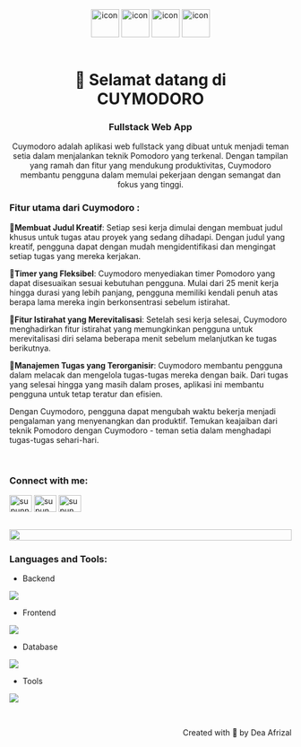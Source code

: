 <div align="center">
  <img src="https://techstack-generator.vercel.app/ts-icon.svg" alt="icon" width="50" height="50" />
  <img src="https://techstack-generator.vercel.app/js-icon.svg" alt="icon"width="50" height="50" />
  <img src="https://techstack-generator.vercel.app/react-icon.svg" alt="icon" width="50" height="50" />
 <img src="https://techstack-generator.vercel.app/mysql-icon.svg" alt="icon" width="50" height="50" />
</div>

<br>

<h1 align="center">👋 Selamat datang di <br>CUYMODORO</h1>
<h3 align="center">Fullstack Web App</h3>
<p align="center">Cuymodoro adalah aplikasi web fullstack yang dibuat untuk menjadi teman setia dalam menjalankan teknik Pomodoro yang terkenal. Dengan tampilan yang ramah dan fitur yang mendukung produktivitas, Cuymodoro membantu pengguna dalam memulai pekerjaan dengan semangat dan fokus yang tinggi.
</p>

<h3>Fitur utama dari Cuymodoro :</h3>

🎈<b>Membuat Judul Kreatif</b>: 
Setiap sesi kerja dimulai dengan membuat judul khusus untuk tugas atau proyek yang sedang dihadapi. Dengan judul yang kreatif, pengguna dapat dengan mudah mengidentifikasi dan mengingat setiap tugas yang mereka kerjakan.

🎈<b>Timer yang Fleksibel</b>: 
Cuymodoro menyediakan timer Pomodoro yang dapat disesuaikan sesuai kebutuhan pengguna. Mulai dari 25 menit kerja hingga durasi yang lebih panjang, pengguna memiliki kendali penuh atas berapa lama mereka ingin berkonsentrasi sebelum istirahat.

🎈<b>Fitur Istirahat yang Merevitalisasi</b>: 
Setelah sesi kerja selesai, Cuymodoro menghadirkan fitur istirahat yang memungkinkan pengguna untuk merevitalisasi diri selama beberapa menit sebelum melanjutkan ke tugas berikutnya.

🎈<b>Manajemen Tugas yang Terorganisir</b>: 
Cuymodoro membantu pengguna dalam melacak dan mengelola tugas-tugas mereka dengan baik. Dari tugas yang selesai hingga yang masih dalam proses, aplikasi ini membantu pengguna untuk tetap teratur dan efisien.

Dengan Cuymodoro, pengguna dapat mengubah waktu bekerja menjadi pengalaman yang menyenangkan dan produktif. Temukan keajaiban dari teknik Pomodoro dengan Cuymodoro - teman setia dalam menghadapi tugas-tugas sehari-hari.

<br/>

<h3 align="left">Connect with me:</h3>
<p align="left">
<a href="https://www.linkedin.com/in/dea-afrizal-a7326457/?originalSubdomain=id" target="blank"><img align="center" src="https://raw.githubusercontent.com/rahuldkjain/github-profile-readme-generator/master/src/images/icons/Social/linked-in-alt.svg" alt="supunnanayakkara" height="30" width="40" /></a>
<a href="https://instagram.com/dea.afrizal" target="blank"><img align="center" src="https://raw.githubusercontent.com/rahuldkjain/github-profile-readme-generator/master/src/images/icons/Social/instagram.svg" alt="supun___lk" height="30" width="40" /></a>
<a href="https://www.youtube.com/@deaafrizal" target="blank"><img align="center" src="https://raw.githubusercontent.com/rahuldkjain/github-profile-readme-generator/master/src/images/icons/Social/youtube.svg" alt="supun nanayakkara" height="30" width="40" /></a>
</p>
<br>

<img src="https://i.imgur.com/dBaSKWF.gif" height="20" width="100%">

<h3 align="left">Languages and Tools:</h3>

- Backend
<p align="left">
  <a href="https://skillicons.dev">
    <img src="https://skillicons.dev/icons?i=php,nodejs" />
  </a>
</p>

- Frontend
<p align="left">
  <a href="https://skillicons.dev">
    <img src="https://skillicons.dev/icons?i=js,react,tailwind" />
  </a>
</p>

- Database
<p align="left">
  <a href="https://skillicons.dev">
    <img src="https://skillicons.dev/icons?i=mysql" />
  </a>
</p>

- Tools
<p align="left">
  <a href="https://skillicons.dev">
    <img src="https://skillicons.dev/icons?i=git,github,idea,vscode,postman" />
  </a>
</p>

<br>
<p align="right" > Created with 🧡 by Dea Afrizal</p>